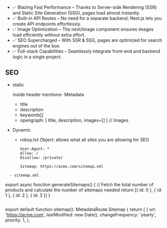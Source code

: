 - ✅ Blazing Fast Performance – Thanks to Server-side Rendering (SSR) and Static Site Generation (SSG), pages load almost instantly. 
- ✅ Built-in API Routes – No need for a separate backend; Next.js lets you create API endpoints effortlessly.
- ✅ Image Optimization – The next/image component ensures images load efficiently without extra effort.
- ✅ SEO Supercharged – With SSR & SSG, pages are optimized for search engines out of the box.
- ✅ Full-stack Capabilities – Seamlessly integrate front-end and backend logic in a single project.

## SEO 
- static

  inside header mentions- Metadata 
  - title
  - description
  - keywords[]
  - opengraph: [ title, description, images=[] ]  // Images
- Dynamic
    - roboy.txt Object: allows what all sites you are allowing for SEO
      ```
      User-Agent: *
      Allow: /
      Disallow: /private/

      Sitemap: https://acme.com/sitemap.xml
```
  - sitemap.xml
  ```
export async function generateSitemaps() {
  // Fetch the total number of products and calculate the number of sitemaps needed
  return [{ id: 0 }, { id: 1 }, { id: 2 }, { id: 3 }]
}
```
```
export default function sitemap(): MetadataRoute.Sitemap {
  return [
    {
      url: 'https://acme.com',
      lastModified: new Date(),
      changeFrequency: 'yearly',
      priority: 1,
    },
  ```

  

    
